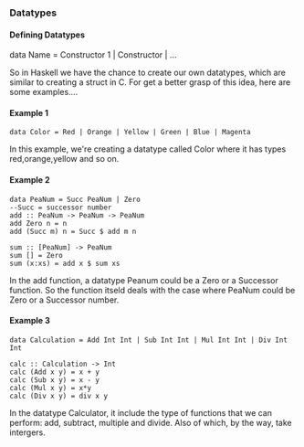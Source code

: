 ### Datatypes 

#### Defining Datatypes

data Name = Constructor 1 <args> | Constructor <argv> | ...

So in Haskell we have the chance to create our own datatypes, which are similar to creating a struct in C. For get a better grasp of this idea, here are some examples....

#### Example 1
```
data Color = Red | Orange | Yellow | Green | Blue | Magenta
```
In this example, we're creating a datatype called Color where it has types red,orange,yellow and so on.


#### Example 2
```
data PeaNum = Succ PeaNum | Zero
--Succ = successor number
add :: PeaNum -> PeaNum -> PeaNum
add Zero n = n
add (Succ m) n = Succ $ add m n

sum :: [PeaNum] -> PeaNum
sum [] = Zero
sum (x:xs) = add x $ sum xs
```
In the add function, a datatype Peanum could be a Zero or a Successor function. So the function itseld deals with the case where PeaNum could be Zero or a Successor number.

#### Example 3

```
data Calculation = Add Int Int | Sub Int Int | Mul Int Int | Div Int Int

calc :: Calculation -> Int
calc (Add x y) = x + y
calc (Sub x y) = x - y
calc (Mul x y) = x*y
calc (Div x y) = div x y
```
In the datatype Calculator, it include the type of functions that we can perform: add, subtract, multiple and divide. Also of which, by the way, take intergers. 

